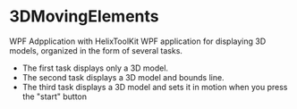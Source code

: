 # 3DMovingElements
 WPF Adpplication with HelixToolKit
WPF application for displaying 3D models, organized in the form of several tasks.
- The first task displays only a 3D model.
- The second task displays a 3D model and bounds line.
- The third task displays a 3D model and sets it in motion when you press the "start" button
